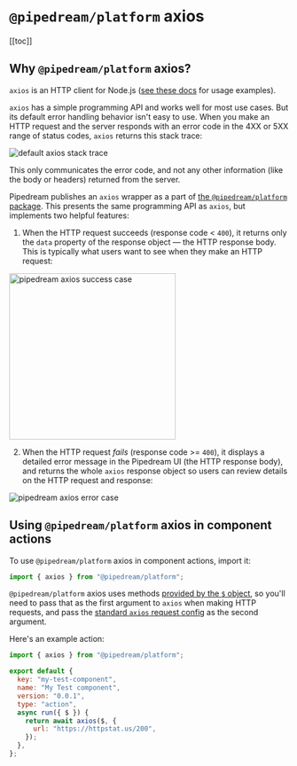 # `@pipedream/platform` axios

[[toc]]

## Why `@pipedream/platform` axios?

`axios` is an HTTP client for Node.js ([see these docs](/code/nodejs/http-requests/) for usage examples).

`axios` has a simple programming API and works well for most use cases. But its default error handling behavior isn't easy to use. When you make an HTTP request and the server responds with an error code in the 4XX or 5XX range of status codes, `axios` returns this stack trace:

<div>
<img alt="default axios stack trace" src="./images/default-axios-stack.png">
</div>

This only communicates the error code, and not any other information (like the body or headers) returned from the server.

Pipedream publishes an `axios` wrapper as a part of [the `@pipedream/platform` package](https://github.com/PipedreamHQ/platform). This presents the same programming API as `axios`, but implements two helpful features:

1. When the HTTP request succeeds (response code < `400`), it returns only the `data` property of the response object — the HTTP response body. This is typically what users want to see when they make an HTTP request:

<div>
<img alt="pipedream axios success case" width="300px" src="./images/pipedream-axios-success.png">
</div>

2. When the HTTP request _fails_ (response code >= `400`), it displays a detailed error message in the Pipedream UI (the HTTP response body), and returns the whole `axios` response object so users can review details on the HTTP request and response:

<div>
<img alt="pipedream axios error case" src="./images/pipedream-axios-stack.png">
</div>

## Using `@pipedream/platform` axios in component actions

To use `@pipedream/platform` axios in component actions, import it:

```javascript
import { axios } from "@pipedream/platform";
```

`@pipedream/platform` axios uses methods [provided by the `$` object](/components/api/#actions), so you'll need to pass that as the first argument to `axios` when making HTTP requests, and pass the [standard `axios` request config](https://github.com/axios/axios#request-config) as the second argument.

Here's an example action:

```javascript
import { axios } from "@pipedream/platform";

export default {
  key: "my-test-component",
  name: "My Test component",
  version: "0.0.1",
  type: "action",
  async run({ $ }) {
    return await axios($, {
      url: "https://httpstat.us/200",
    });
  },
};
```
